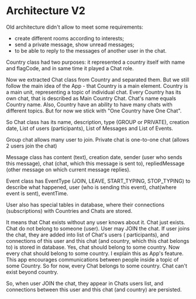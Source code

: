 # Architecture V2

Old architecture didn't allow to meet some requirements:

- create different rooms according to interests;
- send a private message, show unread messages;
- to be able to reply to the messages of another user in the chat.

Country class had two purposes: it represented a country itself with name and
flagCode, and in same time it played a Chat role.

Now we extracted Chat class from Country and separated them.
But we still follow the main idea of the App - that Country is a main element.
Country is a main unit, representing a topic of individual chat.
Every Country has its own chat, that is described as Main Country Chat.
Chat's name equals Country name. Also, Country have an ability to have many
chats with different topics. But for now we stick with "One Country have One Chat".

So Chat class has its name, description, type (GROUP or PRIVATE), creation date,
List of users (participants), List of Messages and List of Events.

Group chat allows many user to join.
Private chat is one-to-one chat (allows 2 users join the chat)

Message class has content (text), creation date, sender (user who sends this message),
chat (chat, which this message is sent to), repliedMessage (other message on which current message
replies).

Event class has EventType (JOIN, LEAVE, START_TYPING, STOP_TYPING) to describe what happened,
user (who is sending this event), chat(where event is sent), eventTime.

User also has special tables in database, where their connections (subscriptions) with Countries and
Chats are stored.

It means that Chat exists without any user knows about it. Chat just exists. Chat do not belong to
someone (user).
User may JOIN the chat. If user joins the chat, they are added into list of Chat's users (
participants),
and connections of this user and this chat (and country, which this chat belongs to) is stored in
database.
Yes, chat should belong to some country. Now every chat should belong to some country.
I explain this as App's feature. This app encourages communications between people inside a topic of
some
Country. So for now, every Chat belongs to some country. Chat can't exist beyond country.

So, when user JOIN the chat, they appear in Chats users list, and connections between this user and
this chat (and country)
are persisted.
